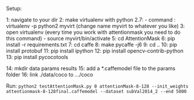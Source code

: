 Setup:

1: navigate to your dir
2: make virtualenv with python 2.7:
	- command : virtualenv -p python2 myvirt (change name myvirt to whatever you like)
3: open virtualenv (every time you work with attentionmask you need to do this command)
	- source myvirt/bin/activate
5: cd AttentionMask
6: pip install -r requirements.txt
7: cd caffe
8: make pycaffe -j6
9: cd ..
10: pip install protobuf
11: pip install ipython
12: pip install opencv-contrib-python
13: pip install pycocotools

14: mkdir data params results
15: add a *.caffemodel file to the params folder
16: link ./data/coco to .../coco 

Run:
`python2 testAttentionMask.py 0 attentionMask-8-128 --init_weights attentionmask-8-128final.caffemodel --dataset subVal2014_2 --end 5000`
